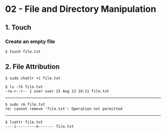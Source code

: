 # 02 - File and Directory Manipulation

## 1. Touch

### Create an empty file

`$ touch file.txt`

## 2. File Attribution

`$ sudo chattr +i file.txt`

```
$ ls -lh file.txt
-rw-r--r-- 1 user user 22 Aug 13 18:11 file.txt
```

---

```
$ sudo rm file.txt
rm: cannot remove 'file.txt': Operation not permitted
```

---

```
$ lsattr file.txt
----i---------e------- file.txt
```